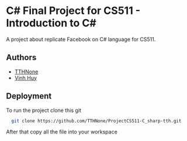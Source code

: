 # C# Final Project for CS511 - Introduction to C#

A project about replicate Facebook on C# language for CS511.


## Authors

- [TTHNone](https://www.github.com/TTHNone)
- [Vinh Huy](21512165@gm.uit.edu.vn)

## Deployment

To run the project clone this git

```bash
  git clone https://github.com/TTHNone/ProjectCS511-C_sharp-tth.git
```
After that copy all the file into your workspace
